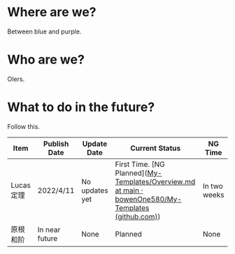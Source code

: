 # Where are we?

Between blue and purple.

# Who are we?

OIers.

# What to do in the future?

Follow this.

| Item      | Publish Date   | Update Date    | Current Status                                               | NG Time      |
| --------- | -------------- | -------------- | ------------------------------------------------------------ | ------------ |
| Lucas定理 | 2022/4/11      | No updates yet | First Time. [NG Planned]([My-Templates/Overview.md at main · bowenOne580/My-Templates (github.com)](https://github.com/bowenOne580/My-Templates/blob/main/Lucas定理/Overview.md)) | In two weeks |
| 原根和阶  | In near future | None           | Planned                                                      | None         |

